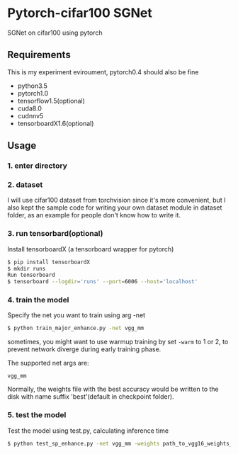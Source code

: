 # Pytorch-cifar100 SGNet

SGNet on cifar100 using pytorch

## Requirements

This is my experiment eviroument, pytorch0.4 should also be fine
- python3.5
- pytorch1.0
- tensorflow1.5(optional)
- cuda8.0
- cudnnv5
- tensorboardX1.6(optional)


## Usage

### 1. enter directory

### 2. dataset 
I will use cifar100 dataset from torchvision since it's more convenient, but I also
kept the sample code for writing your own dataset module in dataset folder, as an
example for people don't know how to write it.

### 3. run tensorbard(optional)
Install tensorboardX (a tensorboard wrapper for pytorch)
```bash
$ pip install tensorboardX
$ mkdir runs
Run tensorboard
$ tensorboard --logdir='runs' --port=6006 --host='localhost'
```

### 4. train the model
Specify the net you want to train using arg -net

```bash
$ python train_major_enhance.py -net vgg_mm
```

sometimes, you might want to use warmup training by set ```-warm``` to 1 or 2, to prevent network
diverge during early training phase.

The supported net args are:
```
vgg_mm
```
Normally, the weights file with the best accuracy would be written to the disk with name suffix 'best'(default in checkpoint folder).


### 5. test the model
Test the model using test.py, calculating inference time
```bash
$ python test_sp_enhance.py -net vgg_mm -weights path_to_vgg16_weights_file
```